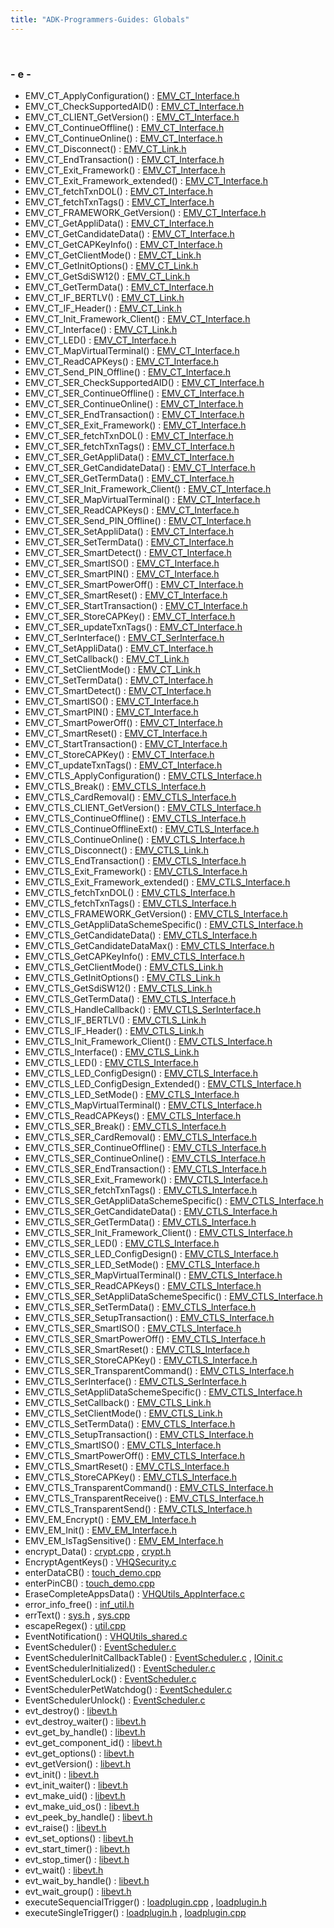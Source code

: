 ```yaml
---
title: "ADK-Programmers-Guides: Globals"
---
```


 

### - e -

- EMV_CT_ApplyConfiguration() : <a href="group___f_u_n_c___c_o_n_f.md#ga3170974cb7a73a9dec8f881295cc1cac">EMV_CT_Interface.h</a>
- EMV_CT_CheckSupportedAID() : <a href="group___f_u_n_c___f_l_o_w.md#gad55c11dd44dbba66d6fefeb48b01a9e4">EMV_CT_Interface.h</a>
- EMV_CT_CLIENT_GetVersion() : <a href="group___f_u_n_c___i_n_i_t.md#ga732afcde31cd447a8221c0d19a1463b3">EMV_CT_Interface.h</a>
- EMV_CT_ContinueOffline() : <a href="group___f_u_n_c___f_l_o_w.md#ga8be6df6babc587a19f63f284b2a6f006">EMV_CT_Interface.h</a>
- EMV_CT_ContinueOnline() : <a href="group___f_u_n_c___f_l_o_w.md#ga42f570d2b8e66841ab9e8de7736e92d4">EMV_CT_Interface.h</a>
- EMV_CT_Disconnect() : <a href="group___f_u_n_c___f_l_o_w.md#ga9d88559e5ab793338241d554dbcfcf81">EMV_CT_Link.h</a>
- EMV_CT_EndTransaction() : <a href="group___f_u_n_c___f_l_o_w.md#gaec319989542c7681715566de387d7f69">EMV_CT_Interface.h</a>
- EMV_CT_Exit_Framework() : <a href="group___f_u_n_c___i_n_i_t.md#gaad2d6cdd1249528199d5dc969e48b43c">EMV_CT_Interface.h</a>
- EMV_CT_Exit_Framework_extended() : <a href="group___f_u_n_c___i_n_i_t.md#ga151d98c3faeb382103f4bd9ae6b5b708">EMV_CT_Interface.h</a>
- EMV_CT_fetchTxnDOL() : <a href="group___f_u_n_c___f_l_o_w.md#ga1af2b496d37337cff4fb8b9407ed933d">EMV_CT_Interface.h</a>
- EMV_CT_fetchTxnTags() : <a href="group___f_u_n_c___f_l_o_w.md#gab005fdec183a0c8fef18ae677cce6dc5">EMV_CT_Interface.h</a>
- EMV_CT_FRAMEWORK_GetVersion() : <a href="group___f_u_n_c___i_n_i_t.md#ga36754df7722826d8264b5a00f7455312">EMV_CT_Interface.h</a>
- EMV_CT_GetAppliData() : <a href="group___f_u_n_c___c_o_n_f.md#ga363163e375895b7d3ad03ace5df5d0d3">EMV_CT_Interface.h</a>
- EMV_CT_GetCandidateData() : <a href="group___f_u_n_c___f_l_o_w.md#gac8f6430c652d6dad621ca3c0cf367346">EMV_CT_Interface.h</a>
- EMV_CT_GetCAPKeyInfo() : <a href="group___f_u_n_c___c_o_n_f.md#ga597af0018e1df21cfbd7e52fd4756c9a">EMV_CT_Interface.h</a>
- EMV_CT_GetClientMode() : <a href="group___f_u_n_c___f_l_o_w.md#ga3dfeec9544bea2b365ef31fbaf3b81e2">EMV_CT_Link.h</a>
- EMV_CT_GetInitOptions() : <a href="group___f_u_n_c___f_l_o_w.md#gad050ccbed4f332f10f2a081991c3203d">EMV_CT_Link.h</a>
- EMV_CT_GetSdiSW12() : <a href="group___f_u_n_c___f_l_o_w.md#ga584e4aff7e4e384a3442e904b9098305">EMV_CT_Link.h</a>
- EMV_CT_GetTermData() : <a href="group___f_u_n_c___c_o_n_f.md#ga954c82bc82203115b10fcab356df0079">EMV_CT_Interface.h</a>
- EMV_CT_IF_BERTLV() : <a href="_e_m_v___c_t___link_8h.md#a23666818abd044733c057104ed2272c1">EMV_CT_Link.h</a>
- EMV_CT_IF_Header() : <a href="_e_m_v___c_t___link_8h.md#a7ac79106dfcb44120f03947e2a87a66a">EMV_CT_Link.h</a>
- EMV_CT_Init_Framework_Client() : <a href="_e_m_v___c_t___interface_8h.md#aa32731a2b868db59639385b8853170e4">EMV_CT_Interface.h</a>
- EMV_CT_Interface() : <a href="_e_m_v___c_t___link_8h.md#af3a3a3705aca214ef5f2e2d7d2aed417">EMV_CT_Link.h</a>
- EMV_CT_LED() : <a href="group___f_u_n_c___c_o_n_f.md#gaa7a875eed1a49cff8fdf70c81100be2f">EMV_CT_Interface.h</a>
- EMV_CT_MapVirtualTerminal() : <a href="group___f_u_n_c___c_o_n_f.md#gab5d29810043af901c08736d4e9337353">EMV_CT_Interface.h</a>
- EMV_CT_ReadCAPKeys() : <a href="group___f_u_n_c___c_o_n_f.md#ga429a19bcd6b86ff1f165ff681ae6c79a">EMV_CT_Interface.h</a>
- EMV_CT_Send_PIN_Offline() : <a href="group___f_u_n_c___f_l_o_w.md#ga895cb054c344d011e9e3c6acc4aadafe">EMV_CT_Interface.h</a>
- EMV_CT_SER_CheckSupportedAID() : <a href="_e_m_v___c_t___interface_8h.md#ae85feebc8d05b9867b21ec5aaee4f6f4">EMV_CT_Interface.h</a>
- EMV_CT_SER_ContinueOffline() : <a href="_e_m_v___c_t___interface_8h.md#a5f720573c946f470e5f4ee4f778957ee">EMV_CT_Interface.h</a>
- EMV_CT_SER_ContinueOnline() : <a href="_e_m_v___c_t___interface_8h.md#a03ae04275c6d2928668fb6a4444b40fe">EMV_CT_Interface.h</a>
- EMV_CT_SER_EndTransaction() : <a href="_e_m_v___c_t___interface_8h.md#a1cd53e008faa4c14c35134d65220b39e">EMV_CT_Interface.h</a>
- EMV_CT_SER_Exit_Framework() : <a href="_e_m_v___c_t___interface_8h.md#a254d6b462985245d543e7193981f1bf4">EMV_CT_Interface.h</a>
- EMV_CT_SER_fetchTxnDOL() : <a href="_e_m_v___c_t___interface_8h.md#aa7f9442f84a67aed9bd6a97e6c98e26f">EMV_CT_Interface.h</a>
- EMV_CT_SER_fetchTxnTags() : <a href="_e_m_v___c_t___interface_8h.md#aec57d53f177ec91c756af7cccd30ab77">EMV_CT_Interface.h</a>
- EMV_CT_SER_GetAppliData() : <a href="_e_m_v___c_t___interface_8h.md#a092475ec2effa8b935023f76e44c2135">EMV_CT_Interface.h</a>
- EMV_CT_SER_GetCandidateData() : <a href="_e_m_v___c_t___interface_8h.md#a9978041865a072b32afa312a4eec009f">EMV_CT_Interface.h</a>
- EMV_CT_SER_GetTermData() : <a href="_e_m_v___c_t___interface_8h.md#af675a5265557f0ce006476e644c631e6">EMV_CT_Interface.h</a>
- EMV_CT_SER_Init_Framework_Client() : <a href="_e_m_v___c_t___interface_8h.md#a3a3b5f3fbb0c6be4f7a543f9fc02b8cf">EMV_CT_Interface.h</a>
- EMV_CT_SER_MapVirtualTerminal() : <a href="_e_m_v___c_t___interface_8h.md#a37989831f8aee9a201bde0fb0ef32922">EMV_CT_Interface.h</a>
- EMV_CT_SER_ReadCAPKeys() : <a href="_e_m_v___c_t___interface_8h.md#af4e55d785d384c8f3d0d624460549bc7">EMV_CT_Interface.h</a>
- EMV_CT_SER_Send_PIN_Offline() : <a href="_e_m_v___c_t___interface_8h.md#af1fb19ef2049e4ef4ef65daafe226597">EMV_CT_Interface.h</a>
- EMV_CT_SER_SetAppliData() : <a href="_e_m_v___c_t___interface_8h.md#a6a11eb85ddcfac6b6eb5c9c81a03076f">EMV_CT_Interface.h</a>
- EMV_CT_SER_SetTermData() : <a href="_e_m_v___c_t___interface_8h.md#a5eca4c1a58448c4b45d5574ccc8639f7">EMV_CT_Interface.h</a>
- EMV_CT_SER_SmartDetect() : <a href="_e_m_v___c_t___interface_8h.md#a21e679b8b26b99a22a133c7912095cac">EMV_CT_Interface.h</a>
- EMV_CT_SER_SmartISO() : <a href="_e_m_v___c_t___interface_8h.md#a55b424a2d8461113e429f28142aef249">EMV_CT_Interface.h</a>
- EMV_CT_SER_SmartPIN() : <a href="_e_m_v___c_t___interface_8h.md#a46e9b26e243f32f5f8dd0253d6037c16">EMV_CT_Interface.h</a>
- EMV_CT_SER_SmartPowerOff() : <a href="_e_m_v___c_t___interface_8h.md#adcd51264fbf7559dc93b9554d146573b">EMV_CT_Interface.h</a>
- EMV_CT_SER_SmartReset() : <a href="_e_m_v___c_t___interface_8h.md#aab4c8f1997c8310d1235f83e5dea6627">EMV_CT_Interface.h</a>
- EMV_CT_SER_StartTransaction() : <a href="_e_m_v___c_t___interface_8h.md#a174092d7cb13564bf4f07b71d4bd11c4">EMV_CT_Interface.h</a>
- EMV_CT_SER_StoreCAPKey() : <a href="_e_m_v___c_t___interface_8h.md#adc7dd4b44ec1275c1f886b26a8584ccf">EMV_CT_Interface.h</a>
- EMV_CT_SER_updateTxnTags() : <a href="_e_m_v___c_t___interface_8h.md#a11bf1da07055081cca9191a9602e84d2">EMV_CT_Interface.h</a>
- EMV_CT_SerInterface() : <a href="_e_m_v___c_t___ser_interface_8h.md#aa97edfd89af13c80259d4dbd3907f9e4">EMV_CT_SerInterface.h</a>
- EMV_CT_SetAppliData() : <a href="group___f_u_n_c___c_o_n_f.md#ga73ca1735defbb65a1aae2ead1de70233">EMV_CT_Interface.h</a>
- EMV_CT_SetCallback() : <a href="group___f_u_n_c___f_l_o_w.md#gae51e43ae5d6598d3350458286925aba9">EMV_CT_Link.h</a>
- EMV_CT_SetClientMode() : <a href="group___f_u_n_c___f_l_o_w.md#ga2204cedafe3383303c043852f3ceebb9">EMV_CT_Link.h</a>
- EMV_CT_SetTermData() : <a href="group___f_u_n_c___c_o_n_f.md#ga351c2deba9865081c314d818463f20c9">EMV_CT_Interface.h</a>
- EMV_CT_SmartDetect() : <a href="group___f_u_n_c___i_c_c.md#ga62577d8d938685a65dd2b326cb03522d">EMV_CT_Interface.h</a>
- EMV_CT_SmartISO() : <a href="group___f_u_n_c___i_c_c.md#ga728923e6e6be8867cf954b7c8d4414d5">EMV_CT_Interface.h</a>
- EMV_CT_SmartPIN() : <a href="group___f_u_n_c___i_c_c.md#ga1399e33e4c57a10554adbb2aa16d4dcb">EMV_CT_Interface.h</a>
- EMV_CT_SmartPowerOff() : <a href="group___f_u_n_c___i_c_c.md#gab99f6946bd7815a64a54be66652c2840">EMV_CT_Interface.h</a>
- EMV_CT_SmartReset() : <a href="group___f_u_n_c___i_c_c.md#gaa63515431ea6f33b113fa7af5562db11">EMV_CT_Interface.h</a>
- EMV_CT_StartTransaction() : <a href="group___f_u_n_c___f_l_o_w.md#gac13472c2a4aea6475fe7bb52627e97eb">EMV_CT_Interface.h</a>
- EMV_CT_StoreCAPKey() : <a href="group___f_u_n_c___c_o_n_f.md#gade5b2bbc6ab46c4b7d9efa991b696ad2">EMV_CT_Interface.h</a>
- EMV_CT_updateTxnTags() : <a href="group___f_u_n_c___f_l_o_w.md#gad3dd36d27d5fa94d3f302dc4a4546b70">EMV_CT_Interface.h</a>
- EMV_CTLS_ApplyConfiguration() : <a href="group___f_u_n_c___c_o_n_f.md#gaa5352e4331b8fd16eaa02b1bbb7027c2">EMV_CTLS_Interface.h</a>
- EMV_CTLS_Break() : <a href="group___f_u_n_c___f_l_o_w.md#ga2b4820be53959b56fb7f672bd54f4e63">EMV_CTLS_Interface.h</a>
- EMV_CTLS_CardRemoval() : <a href="group___f_u_n_c___f_l_o_w.md#gaf9ca19bc9d77bfe1dfec28c030b18059">EMV_CTLS_Interface.h</a>
- EMV_CTLS_CLIENT_GetVersion() : <a href="group___f_u_n_c___i_n_i_t.md#gad8b44045043e962fcd25a669f4a817eb">EMV_CTLS_Interface.h</a>
- EMV_CTLS_ContinueOffline() : <a href="group___f_u_n_c___f_l_o_w.md#gaf23f6f87fe90619810470fad7d11f321">EMV_CTLS_Interface.h</a>
- EMV_CTLS_ContinueOfflineExt() : <a href="group___f_u_n_c___f_l_o_w.md#gabb14366b95c72086719f894d09027e84">EMV_CTLS_Interface.h</a>
- EMV_CTLS_ContinueOnline() : <a href="group___f_u_n_c___f_l_o_w.md#ga297b6843994afaa2e7a6f5e0e4a8af3e">EMV_CTLS_Interface.h</a>
- EMV_CTLS_Disconnect() : <a href="group___f_u_n_c___f_l_o_w.md#ga6455193dd87247fc50cab29f410e7e06">EMV_CTLS_Link.h</a>
- EMV_CTLS_EndTransaction() : <a href="group___f_u_n_c___f_l_o_w.md#gaa7aed3c7f0c3ac0f26cc46efff422dd9">EMV_CTLS_Interface.h</a>
- EMV_CTLS_Exit_Framework() : <a href="group___f_u_n_c___i_n_i_t.md#gafe86c6980355b69b6a650af0bffcb7ed">EMV_CTLS_Interface.h</a>
- EMV_CTLS_Exit_Framework_extended() : <a href="group___f_u_n_c___i_n_i_t.md#ga8b752de3c5de067e225dd1f09eabdf35">EMV_CTLS_Interface.h</a>
- EMV_CTLS_fetchTxnDOL() : <a href="group___f_u_n_c___f_l_o_w.md#ga41af1fb74c44d7e154ee5ee774ec9460">EMV_CTLS_Interface.h</a>
- EMV_CTLS_fetchTxnTags() : <a href="group___f_u_n_c___f_l_o_w.md#ga8c9f0640ed818c3dc19da528f5f0b406">EMV_CTLS_Interface.h</a>
- EMV_CTLS_FRAMEWORK_GetVersion() : <a href="group___f_u_n_c___i_n_i_t.md#ga986ef3db0e4168cb9dc3868b06cea0d5">EMV_CTLS_Interface.h</a>
- EMV_CTLS_GetAppliDataSchemeSpecific() : <a href="group___f_u_n_c___c_o_n_f.md#gae76efd9464ef90029a0dddb8d845d4d8">EMV_CTLS_Interface.h</a>
- EMV_CTLS_GetCandidateData() : <a href="group___f_u_n_c___f_l_o_w.md#gab1600b67271771658ce682b9cfeb660e">EMV_CTLS_Interface.h</a>
- EMV_CTLS_GetCandidateDataMax() : <a href="group___f_u_n_c___f_l_o_w.md#ga1f8deee09dd25406d1779cdeb33fdd60">EMV_CTLS_Interface.h</a>
- EMV_CTLS_GetCAPKeyInfo() : <a href="group___f_u_n_c___c_o_n_f.md#gad761386cccb09d610cd9aad49e29a7d7">EMV_CTLS_Interface.h</a>
- EMV_CTLS_GetClientMode() : <a href="group___f_u_n_c___f_l_o_w.md#ga8b21722ef2dcc6d06c4b3c947200b6c8">EMV_CTLS_Link.h</a>
- EMV_CTLS_GetInitOptions() : <a href="group___f_u_n_c___f_l_o_w.md#ga297309e3cacb1ff58b5c3101b27782ec">EMV_CTLS_Link.h</a>
- EMV_CTLS_GetSdiSW12() : <a href="group___f_u_n_c___f_l_o_w.md#ga2e8f70069fd23dad84c4ea6bce6a5ac7">EMV_CTLS_Link.h</a>
- EMV_CTLS_GetTermData() : <a href="group___f_u_n_c___c_o_n_f.md#gad690d9dec1818d4ffc7db35c12c3b610">EMV_CTLS_Interface.h</a>
- EMV_CTLS_HandleCallback() : <a href="_e_m_v___c_t_l_s___ser_interface_8h.md#a27717a16ba1426c41655362ca975b475">EMV_CTLS_SerInterface.h</a>
- EMV_CTLS_IF_BERTLV() : <a href="_e_m_v___c_t_l_s___link_8h.md#a2c8764a2424d833faba7f715176e8557">EMV_CTLS_Link.h</a>
- EMV_CTLS_IF_Header() : <a href="_e_m_v___c_t_l_s___link_8h.md#aaf9b0ea6917fe33a90e269c4e07b400a">EMV_CTLS_Link.h</a>
- EMV_CTLS_Init_Framework_Client() : <a href="_e_m_v___c_t_l_s___interface_8h.md#ac4ae1d801145cc64eec121700a8929ae">EMV_CTLS_Interface.h</a>
- EMV_CTLS_Interface() : <a href="_e_m_v___c_t_l_s___link_8h.md#a03dbac47e40ce21289457627c13ed13b">EMV_CTLS_Link.h</a>
- EMV_CTLS_LED() : <a href="group___a_d_k___l_e_d.md#gabd80a7d1c3dbc5604604b02c20620f51">EMV_CTLS_Interface.h</a>
- EMV_CTLS_LED_ConfigDesign() : <a href="group___a_d_k___l_e_d.md#gaabbf98fcb94592b96bee2c680bfccee9">EMV_CTLS_Interface.h</a>
- EMV_CTLS_LED_ConfigDesign_Extended() : <a href="group___a_d_k___l_e_d.md#ga8b647b4c8f995795b250bd2df10c2796">EMV_CTLS_Interface.h</a>
- EMV_CTLS_LED_SetMode() : <a href="group___a_d_k___l_e_d.md#ga62eb0e6232dad59e94b75205493fa06d">EMV_CTLS_Interface.h</a>
- EMV_CTLS_MapVirtualTerminal() : <a href="group___f_u_n_c___c_o_n_f.md#ga6fbd51a31dd89f11d137adab3ed4d733">EMV_CTLS_Interface.h</a>
- EMV_CTLS_ReadCAPKeys() : <a href="group___f_u_n_c___c_o_n_f.md#gacaf6e34b74f3c446ca7f877223cf4724">EMV_CTLS_Interface.h</a>
- EMV_CTLS_SER_Break() : <a href="_e_m_v___c_t_l_s___interface_8h.md#a61ef716e1d7d9ecbb1a3f6b10e83cc58">EMV_CTLS_Interface.h</a>
- EMV_CTLS_SER_CardRemoval() : <a href="_e_m_v___c_t_l_s___interface_8h.md#ab90fd2f04690d61b8fdce0948dac49d7">EMV_CTLS_Interface.h</a>
- EMV_CTLS_SER_ContinueOffline() : <a href="_e_m_v___c_t_l_s___interface_8h.md#a01814929dde87372118f7f191bfca105">EMV_CTLS_Interface.h</a>
- EMV_CTLS_SER_ContinueOnline() : <a href="_e_m_v___c_t_l_s___interface_8h.md#a98872fdd5493c5b8b753f677d753d9fc">EMV_CTLS_Interface.h</a>
- EMV_CTLS_SER_EndTransaction() : <a href="_e_m_v___c_t_l_s___interface_8h.md#aa6da2777ec67103f2cdc0791501be5ac">EMV_CTLS_Interface.h</a>
- EMV_CTLS_SER_Exit_Framework() : <a href="_e_m_v___c_t_l_s___interface_8h.md#a8e562ca7d6a75781d5041ef17f4dfb9e">EMV_CTLS_Interface.h</a>
- EMV_CTLS_SER_fetchTxnTags() : <a href="_e_m_v___c_t_l_s___interface_8h.md#ab47b815fe2bb9b2978925350129f9b4c">EMV_CTLS_Interface.h</a>
- EMV_CTLS_SER_GetAppliDataSchemeSpecific() : <a href="_e_m_v___c_t_l_s___interface_8h.md#a18329cbf6b30571aa5b666365b9ab6a1">EMV_CTLS_Interface.h</a>
- EMV_CTLS_SER_GetCandidateData() : <a href="_e_m_v___c_t_l_s___interface_8h.md#a4975b2c33b3a26bc48bfd24271bd8b3b">EMV_CTLS_Interface.h</a>
- EMV_CTLS_SER_GetTermData() : <a href="_e_m_v___c_t_l_s___interface_8h.md#a53c9b2a77b03c243db175b00d4d3f935">EMV_CTLS_Interface.h</a>
- EMV_CTLS_SER_Init_Framework_Client() : <a href="_e_m_v___c_t_l_s___interface_8h.md#a4d470312eadd244c964a1939a08ab821">EMV_CTLS_Interface.h</a>
- EMV_CTLS_SER_LED() : <a href="_e_m_v___c_t_l_s___interface_8h.md#ac59c92fc24b3b412b79aa283bce909e7">EMV_CTLS_Interface.h</a>
- EMV_CTLS_SER_LED_ConfigDesign() : <a href="_e_m_v___c_t_l_s___interface_8h.md#a12611beb6c9dc3d5349686f79c4246ab">EMV_CTLS_Interface.h</a>
- EMV_CTLS_SER_LED_SetMode() : <a href="_e_m_v___c_t_l_s___interface_8h.md#aced7cbadeb593179445a110d579716b4">EMV_CTLS_Interface.h</a>
- EMV_CTLS_SER_MapVirtualTerminal() : <a href="_e_m_v___c_t_l_s___interface_8h.md#a1174b173c42a52d0904b596b152584b2">EMV_CTLS_Interface.h</a>
- EMV_CTLS_SER_ReadCAPKeys() : <a href="_e_m_v___c_t_l_s___interface_8h.md#a9d014ea6eb421de246cba48805c6c58f">EMV_CTLS_Interface.h</a>
- EMV_CTLS_SER_SetAppliDataSchemeSpecific() : <a href="_e_m_v___c_t_l_s___interface_8h.md#ae4cdb8415f50a68b7d83b974041c7d9a">EMV_CTLS_Interface.h</a>
- EMV_CTLS_SER_SetTermData() : <a href="_e_m_v___c_t_l_s___interface_8h.md#a1fc65233b2c1e6e4a7bcb2fd1521b507">EMV_CTLS_Interface.h</a>
- EMV_CTLS_SER_SetupTransaction() : <a href="_e_m_v___c_t_l_s___interface_8h.md#a147c2e3e9ad8c63c0834ad761df769c7">EMV_CTLS_Interface.h</a>
- EMV_CTLS_SER_SmartISO() : <a href="_e_m_v___c_t_l_s___interface_8h.md#aab3c161bd8954e60e374c099fa710bc9">EMV_CTLS_Interface.h</a>
- EMV_CTLS_SER_SmartPowerOff() : <a href="_e_m_v___c_t_l_s___interface_8h.md#ad26b9f5dea44fad23a2894a4b1c4d719">EMV_CTLS_Interface.h</a>
- EMV_CTLS_SER_SmartReset() : <a href="_e_m_v___c_t_l_s___interface_8h.md#a3af148711aa86764f9f17034309134ea">EMV_CTLS_Interface.h</a>
- EMV_CTLS_SER_StoreCAPKey() : <a href="_e_m_v___c_t_l_s___interface_8h.md#a5e17e440b47bf5d7f8eba2ae591f7212">EMV_CTLS_Interface.h</a>
- EMV_CTLS_SER_TransparentCommand() : <a href="_e_m_v___c_t_l_s___interface_8h.md#a58e34ff4d20ed1f76e248cfa0cf9994b">EMV_CTLS_Interface.h</a>
- EMV_CTLS_SerInterface() : <a href="_e_m_v___c_t_l_s___ser_interface_8h.md#a540b4e23317a9808730510cf39224588">EMV_CTLS_SerInterface.h</a>
- EMV_CTLS_SetAppliDataSchemeSpecific() : <a href="group___f_u_n_c___c_o_n_f.md#gadc7f2eba5fd3e941d0ddb65a936a0776">EMV_CTLS_Interface.h</a>
- EMV_CTLS_SetCallback() : <a href="group___f_u_n_c___f_l_o_w.md#gab60c67c1d2b40c6aebbe5a2aad88e0f8">EMV_CTLS_Link.h</a>
- EMV_CTLS_SetClientMode() : <a href="group___f_u_n_c___f_l_o_w.md#ga539b903c1b51eeb98dd660d3d88095a7">EMV_CTLS_Link.h</a>
- EMV_CTLS_SetTermData() : <a href="group___f_u_n_c___c_o_n_f.md#gac5ce9781bba083028538f9e77c2d58f3">EMV_CTLS_Interface.h</a>
- EMV_CTLS_SetupTransaction() : <a href="group___f_u_n_c___f_l_o_w.md#ga1a86c76dcf8fec6e97ead6cf8f2717ff">EMV_CTLS_Interface.h</a>
- EMV_CTLS_SmartISO() : <a href="group___f_u_n_c___i_c_c.md#gafbcdb0278723b9629eb7c12532119e2d">EMV_CTLS_Interface.h</a>
- EMV_CTLS_SmartPowerOff() : <a href="group___f_u_n_c___i_c_c.md#gadd0716253a50b2791ac4e2a1627d1e8d">EMV_CTLS_Interface.h</a>
- EMV_CTLS_SmartReset() : <a href="group___f_u_n_c___i_c_c.md#gae2c93f30f24ceb94c930a7cae2b36116">EMV_CTLS_Interface.h</a>
- EMV_CTLS_StoreCAPKey() : <a href="group___f_u_n_c___c_o_n_f.md#ga3e03f6dd283e873cbcd6b8e4bb78f09a">EMV_CTLS_Interface.h</a>
- EMV_CTLS_TransparentCommand() : <a href="group___f_u_n_c___i_c_c.md#ga5290215f61c323842d712a8ad130c758">EMV_CTLS_Interface.h</a>
- EMV_CTLS_TransparentReceive() : <a href="group___f_u_n_c___i_c_c.md#ga13fd81242d6f2012ffade242f069a7f0">EMV_CTLS_Interface.h</a>
- EMV_CTLS_TransparentSend() : <a href="group___f_u_n_c___i_c_c.md#ga91409ddd42bd277e1be3157f6c3bd445">EMV_CTLS_Interface.h</a>
- EMV_EM_Encrypt() : <a href="_e_m_v___e_m___interface_8h.md#a4721c2e04324b076f9e44afd810b09b6">EMV_EM_Interface.h</a>
- EMV_EM_Init() : <a href="_e_m_v___e_m___interface_8h.md#aa69f5a8c3d14299eb6e9f33afe67e28f">EMV_EM_Interface.h</a>
- EMV_EM_IsTagSensitive() : <a href="_e_m_v___e_m___interface_8h.md#a6574cd195d6f49fdcbe75150b8ddc338">EMV_EM_Interface.h</a>
- encrypt_Data() : <a href="crypt_8cpp.md#a7e77c714fd81df4137cfc32dc7af3584">crypt.cpp</a> , <a href="crypt_8h.md#a7e77c714fd81df4137cfc32dc7af3584">crypt.h</a>
- EncryptAgentKeys() : <a href="_v_h_q_security_8c.md#a99e1a9f115f523eb7aeed8870d44e3f9">VHQSecurity.c</a>
- enterDataCB() : <a href="touch__demo_8cpp.md#a1fbfabe2c26ccf7e51ebec203abcab53">touch_demo.cpp</a>
- enterPinCB() : <a href="touch__demo_8cpp.md#a776b903c0aac110a11b68a38917e40f4">touch_demo.cpp</a>
- EraseCompleteAppsData() : <a href="_v_h_q_utils___app_interface_8c.md#a8a03fdc6f57a48cf73f90c2dd94dc1e9">VHQUtils_AppInterface.c</a>
- error_info_free() : <a href="group__inf__util__public.md#gab01e86686ec39099f98fc710fa1a1cf8">inf_util.h</a>
- errText() : <a href="sys_8h.md#ae05a33a2f7e55688d36a0692fc795ffe">sys.h</a> , <a href="sys_8cpp.md#ae05a33a2f7e55688d36a0692fc795ffe">sys.cpp</a>
- escapeRegex() : <a href="util_8cpp.md#a4c8a23387bc04abfd2451af2f2771bf5">util.cpp</a>
- EventNotification() : <a href="_v_h_q_utils__shared_8c.md#ac39f797a2d75bc977a404daeadb8eadc">VHQUtils_shared.c</a>
- EventScheduler() : <a href="_event_scheduler_8c.md#a3d853fa6f31e30c35451a53624dba4bc">EventScheduler.c</a>
- EventSchedulerInitCallbackTable() : <a href="_event_scheduler_8c.md#a7101b4a88f78442eda98f6365281a281">EventScheduler.c</a> , <a href="_i_oinit_8c.md#a7101b4a88f78442eda98f6365281a281">IOinit.c</a>
- EventSchedulerInitialized() : <a href="_event_scheduler_8c.md#aeece40defaff577942adebc7b45ca072">EventScheduler.c</a>
- EventSchedulerLock() : <a href="_event_scheduler_8c.md#acb96fb6bd0a10104911786099b314728">EventScheduler.c</a>
- EventSchedulerPetWatchdog() : <a href="_event_scheduler_8c.md#a8581bcdb463e7813aa8d368849615e60">EventScheduler.c</a>
- EventSchedulerUnlock() : <a href="_event_scheduler_8c.md#a8b01e29bab2ffcf325b32a95099f8b17">EventScheduler.c</a>
- evt_destroy() : <a href="libevt_8h.md#af8fba20f70dc5d4274484f3d3eaf0fc2">libevt.h</a>
- evt_destroy_waiter() : <a href="libevt_8h.md#a09b61b8da3127a2c067df17d29be4f1f">libevt.h</a>
- evt_get_by_handle() : <a href="libevt_8h.md#a9fbabdeb66cb9541e4a4c146b7e1658a">libevt.h</a>
- evt_get_component_id() : <a href="libevt_8h.md#a2063afa16979be3952b393dd81bfd5f8">libevt.h</a>
- evt_get_options() : <a href="libevt_8h.md#aee16ce74c4a65f2ac2952bfd2f06dd27">libevt.h</a>
- evt_getVersion() : <a href="libevt_8h.md#a1a7daf80470e0ad3b570ec8fc680821d">libevt.h</a>
- evt_init() : <a href="libevt_8h.md#a799ffc9044180e2968690455cfb5d8cf">libevt.h</a>
- evt_init_waiter() : <a href="libevt_8h.md#a76bffba58228fdcd95671e17bf8ad041">libevt.h</a>
- evt_make_uid() : <a href="libevt_8h.md#a886f0a69446395a4013dc45380f4128f">libevt.h</a>
- evt_make_uid_os() : <a href="libevt_8h.md#afb47263c3337482a275b6cecf497204b">libevt.h</a>
- evt_peek_by_handle() : <a href="libevt_8h.md#a793d32176ee75ec31b31f1fb1cd6abbc">libevt.h</a>
- evt_raise() : <a href="libevt_8h.md#a2855073610dc2b9210a25468926cfecc">libevt.h</a>
- evt_set_options() : <a href="libevt_8h.md#a5e8063c63d656262cf58b6336b270502">libevt.h</a>
- evt_start_timer() : <a href="libevt_8h.md#af7e23c1a0a2e9a3caa6faf55c3aae1d4">libevt.h</a>
- evt_stop_timer() : <a href="libevt_8h.md#a6f6a659420a37bb9e1d1b07edfe419a2">libevt.h</a>
- evt_wait() : <a href="libevt_8h.md#adb08919483f2094f1927d67dad595278">libevt.h</a>
- evt_wait_by_handle() : <a href="libevt_8h.md#a57f2c3182b0ea176490a1735324de25e">libevt.h</a>
- evt_wait_group() : <a href="libevt_8h.md#ab26c08b8228d47a7b83144e5ec6d9c4e">libevt.h</a>
- executeSequencialTrigger() : <a href="loadplugin_8cpp.md#ac3f6ed9f939661a29c9a91ccb603e767">loadplugin.cpp</a> , <a href="loadplugin_8h.md#ac3f6ed9f939661a29c9a91ccb603e767">loadplugin.h</a>
- executeSingleTrigger() : <a href="loadplugin_8h.md#abe54f620b7267559920a8f6f8f0c3705">loadplugin.h</a> , <a href="loadplugin_8cpp.md#abe54f620b7267559920a8f6f8f0c3705">loadplugin.cpp</a>
